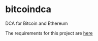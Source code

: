 # bitcoindca
DCA for Bitcoin and Ethereum

The requirements for this project are [here](./CLAUDE.md)